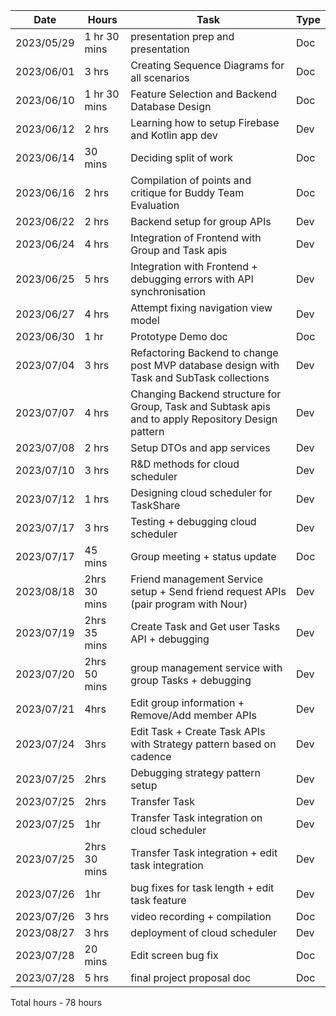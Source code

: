| Date     | Hours              | Task  | Type |
| -------- | ------ | ---- | ---- |
| 2023/05/29  | 1 hr 30 mins |presentation prep and presentation   | Doc  |
| 2023/06/01  |   3 hrs    | Creating Sequence Diagrams for all scenarios   | Doc  |
| 2023/06/10 |   1 hr 30 mins     | Feature Selection and Backend Database Design    | Doc  |
| 2023/06/12  |  2 hrs   | Learning how to setup Firebase and Kotlin app dev    | Dev  |
| 2023/06/14  |  30 mins | Deciding split of work | Doc  |
| 2023/06/16  |  2 hrs    | Compilation of points and critique for Buddy Team Evaluation  | Doc  |
| 2023/06/22  |  2 hrs   |  Backend setup for group APIs  | Dev  |
| 2023/06/24  |   4 hrs   |  Integration of Frontend with Group and Task apis | Dev  |
| 2023/06/25  |   5 hrs  | Integration with Frontend + debugging errors with API synchronisation  | Dev  |
| 2023/06/27  |   4 hrs  | Attempt fixing navigation view model  | Dev  |
| 2023/06/30  |   1 hr   | Prototype Demo doc   | Doc  |
| 2023/07/04  |  3 hrs   | Refactoring Backend to change post MVP database design with Task and SubTask collections  | Dev  |
| 2023/07/07  |  4 hrs  | Changing Backend structure for Group, Task and Subtask apis and to apply Repository Design pattern   | Dev  |
| 2023/07/08  |  2 hrs  | Setup DTOs and app services   | Dev  |
| 2023/07/10  |   3 hrs  | R&D methods for cloud scheduler   | Dev  |
| 2023/07/12  |   1 hrs  | Designing cloud scheduler for TaskShare    | Dev  |
| 2023/07/17  |   3 hrs  | Testing + debugging cloud scheduler   | Dev  |
| 2023/07/17  |   45 mins  | Group meeting + status update   | Doc  |
| 2023/08/18  |   2hrs 30 mins  | Friend management Service setup + Send friend request APIs (pair program with Nour) | Dev |
| 2023/07/19  |    2hrs 35 mins    | Create Task and Get user Tasks API + debugging   | Dev  |
| 2023/07/20  |    2hrs 50 mins | group management service with group Tasks + debugging | Dev  |
| 2023/07/21  |  4hrs | Edit group information + Remove/Add member APIs | Dev  |
| 2023/07/24  | 3hrs | Edit Task + Create Task APIs with Strategy pattern based on cadence  | Dev  |
| 2023/07/25  | 2hrs | Debugging strategy pattern setup | Dev  |
| 2023/07/25  | 2hrs | Transfer Task | Dev  |
| 2023/07/25  | 1hr | Transfer Task integration on cloud scheduler | Dev  |
| 2023/07/25  | 2hrs 30 mins | Transfer Task integration + edit task integration | Dev  |
| 2023/07/26  |  1hr  | bug fixes for task length + edit task feature | Dev  |
| 2023/07/26  | 3 hrs   | video recording + compilation  | Doc  |
| 2023/08/27 | 3 hrs | deployment of cloud scheduler| Dev|
| 2023/07/28   | 20 mins   | Edit screen bug fix| Doc  |
| 2023/07/28   | 5 hrs   | final project proposal doc | Doc  |

Total hours - 78 hours


